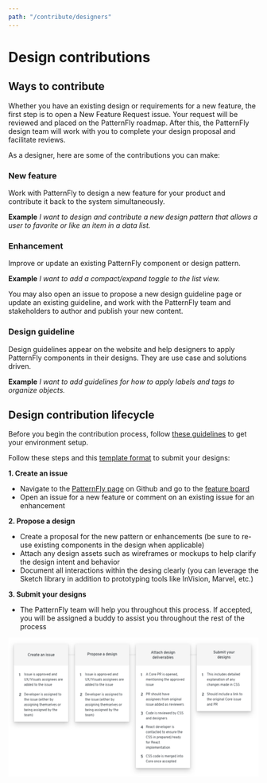 ```yaml
---
path: "/contribute/designers"
---
```

# Design contributions

## Ways to contribute
Whether you have an existing design or requirements for a new feature, the first step is to open a New Feature Request issue. Your request will be reviewed and placed on the PatternFly roadmap. After this, the PatternFly design team will work with you to complete your design proposal and facilitate reviews.

As a designer, here are some of the contributions you can make:

### New feature
Work with PatternFly to design a new feature for your product and contribute it back to the system simultaneously.

__Example__
*I want to design and contribute a new design pattern that allows a user to favorite or like an item in a data list.*

### Enhancement
Improve or update an existing PatternFly component or design pattern.

__Example__
*I want to add a compact/expand toggle to the list view.*

You may also open an issue to propose a new design guideline page or update an existing guideline, and work with the PatternFly team and stakeholders to author and publish your new content.

### Design guideline
Design guidelines appear on the website and help designers to apply PatternFly components in their designs.  They are use case and solutions driven.

__Example__
*I want to add guidelines for how to apply labels and tags to organize objects.*

## Design contribution lifecycle

Before you begin the contribution process, follow [these guidelines](/get-started/designers) to get your environment setup.

Follow these steps and this [template format](https://documentcloud.adobe.com/link/track?uri=urn%3Aaaid%3Ascds%3AUS%3A28fd970d-8b77-4008-b598-b2f629bda589) to submit your designs:

__1. Create an issue__
  - Navigate to the [PatternFly page](https://github.com/patternfly) on Github and go to the [feature board](https://github.com/orgs/patternfly/projects/3)
  - Open an issue for a new feature or comment on an existing issue for an enhancement

__2. Propose a design__
  - Create a proposal for the new pattern or enhancements (be sure to re-use existing components in the design when applicable)
  - Attach any design assets such as wireframes or mockups to help clarify the design intent and behavior
  - Document all interactions within the desing clearly (you can leverage the Sketch library in addition to prototyping tools like InVision, Marvel, etc.)

__3. Submit your designs__
  - The PatternFly team will help you throughout this process. If accepted, you will be assigned a buddy to assist you throughout the rest of the process

![Design contribution lifecycle flowchart](design-flowchart.png)
